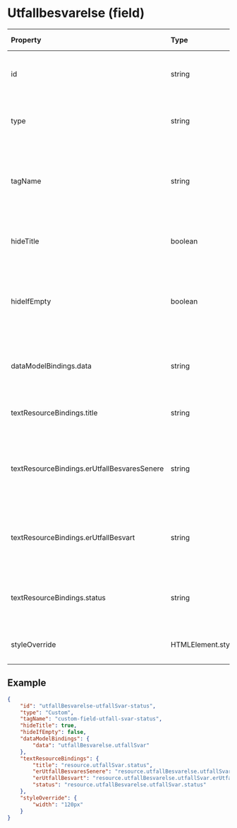 # Utfallbesvarelse (field)

| Property                                    | Type              | Description                                                                         | Default value |
| :------------------------------------------ | :---------------- | :---------------------------------------------------------------------------------- | :------------ |
| id                                          | string            | The unique identifier for the custom field.                                         |               |
| type                                        | string            | The type of the custom field, which is "Custom".                                    |               |
| tagName                                     | string            | The tag name for the custom field, which is "custom-field-utfall-svar-status".      |               |
| hideTitle                                   | boolean           | A flag indicating whether the title should be hidden.                               | false         |
| hideIfEmpty                                 | boolean           | Determines whether the element should be hidden when it contains no content.        | false         |
| dataModelBindings.data                      | string            | Reference to an [UtfallSvar](../../classes/UtfallSvar.js) object in the data model. |               |
| textResourceBindings.title                  | string            | The title text resource binding.                                                    |               |
| textResourceBindings.erUtfallBesvaresSenere | string            | The text resource binding for whether the outcome will be answered later.           |               |
| textResourceBindings.erUtfallBesvart        | string            | The text resource binding for whether the outcome has been answered.                |               |
| textResourceBindings.status                 | string            | The text resource binding for the status of the outcome.                            |               |
| styleOverride                               | HTMLElement.style | The style override for the custom field.                                            |               |

## Example

```json
{
    "id": "utfallBesvarelse-utfallSvar-status",
    "type": "Custom",
    "tagName": "custom-field-utfall-svar-status",
    "hideTitle": true,
    "hideIfEmpty": false,
    "dataModelBindings": {
        "data": "utfallBesvarelse.utfallSvar"
    },
    "textResourceBindings": {
        "title": "resource.utfallSvar.status",
        "erUtfallBesvaresSenere": "resource.utfallBesvarelse.utfallSvar.erUtfallBesvaresSenere",
        "erUtfallBesvart": "resource.utfallBesvarelse.utfallSvar.erUtfallBesvart",
        "status": "resource.utfallBesvarelse.utfallSvar.status"
    },
    "styleOverride": {
        "width": "120px"
    }
}
```
